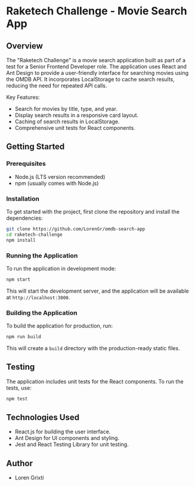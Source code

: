 
# Raketech Challenge - Movie Search App

## Overview
The "Raketech Challenge" is a movie search application built as part of a test  for a Senior Frontend Developer role. The application uses React and Ant Design to provide a user-friendly interface for searching movies using the OMDB API. It incorporates LocalStorage to cache search results, reducing the need for repeated API calls.

Key Features:
- Search for movies by title, type, and year.
- Display search results in a responsive card layout.
- Caching of search results in LocalStorage.
- Comprehensive unit tests for React components.

## Getting Started

### Prerequisites
- Node.js (LTS version recommended)
- npm (usually comes with Node.js)

### Installation
To get started with the project, first clone the repository and install the dependencies:
```bash
git clone https://github.com/LorenGr/omdb-search-app
cd raketech-challenge
npm install
```

### Running the Application
To run the application in development mode:
```bash
npm start
```
This will start the development server, and the application will be available at `http://localhost:3000`.

### Building the Application
To build the application for production, run:
```bash
npm run build
```
This will create a `build` directory with the production-ready static files.

## Testing
The application includes unit tests for the React components. To run the tests, use:
```bash
npm test
```

## Technologies Used
- React.js for building the user interface.
- Ant Design for UI components and styling.
- Jest and React Testing Library for unit testing.

## Author
- Loren Grixti
